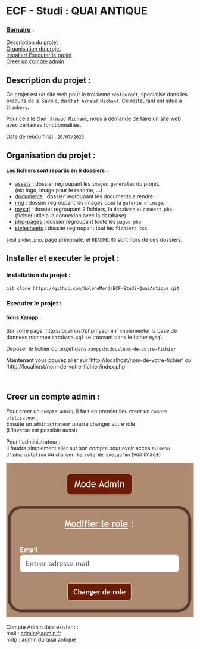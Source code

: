 # ECF - Studi : QUAI ANTIQUE 

### <u>Somaire</u> :
<a href="#Description"> Description du projet </a> <br>
<a href="#Organisation"> Organisation du projet </a> <br>
<a href="#Installer"> Installer/ Executer le projet </a> <br>
<a href="#Admin"> Creer un compte admin </a>

## <div id="Description">Description du projet :</div>

Ce projet est un site web pour le troisieme `restaurant`, specialise dans les produits de la Savoie, du `Chef Arnaud Michant`. Ce restaurant est situe a `Chambery`.

Pour cela le `Chef Arnaud Michant`, nous a demande de faire un site web avec certaines fonctionnalites. 

Date de rendu final : `20/07/2023`

## <div id="Organisation">Organisation du projet :</div>

#### Les fichiers sont repartis en 6 dossiers :
 - <u>assets</u> : dossier regroupant les `images generales` du projet. <br> (ex: logo, image pour le readme, ...)
 - <u>documents</u> : dossier regroupant les documents a rendre.<br>
 - <u>img</u> : dossier regroupant les images pour la `galerie d'image`.
 - <u>mysql</u> : dossier regroupant 2 fichiers, la `database` et `connect.php`. <br>(fichier utile a la connexion avec la database)
 - <u>php-pages</u> : dossier regroupant toute les `pages php`.
 - <u>stylesheets</u> : dossier regroupant tout les `fichiers css`.

 seul `index.php`, page principale, et `README.MD` sont hors de ces dossiers.

## <div id="Installer">Installer et executer le projet :</div>

### Installation du projet :

```
git clone https://github.com/SoleneMend/ECF-Studi-QuaiAntique.git
```

### Executer le projet : 
#### Sous Xampp :

Sur votre page 'http://localhost/phpmyadmin' implementer la base de donnees nommee `database.sql` se trouvant dans le ficher `mysql`

Deposer le fichier du projet dans `xampp\htdocs\nom-de-votre-fichier`

Maintenant vous pouvez aller sur 'http://localhost/nom-de-votre-fichier' ou 'http://localhost/nom-de-votre-fichier/index.php'

<br>

## <div id="Admin">Creer un compte admin :</div>

Pour creer un `compte admin`, il faut en premier lieu creer un `compte utilisateur`. <br>
Ensuite un `administrateur` pourra changer votre role <br>
(L'inverse est possible aussi) <br>

Pour l'administrateur : <br>
Il faudra simplement aller sur son compte pour avoir acces au `menu d'administation` ou `changer le role de quelqu'un` (voir image) <br>

![IMG](assets/admin.png)

Compte Admin deja existant : <br>
mail : admin@admin.fr <br>
mdp : admin du quai antique <br>
